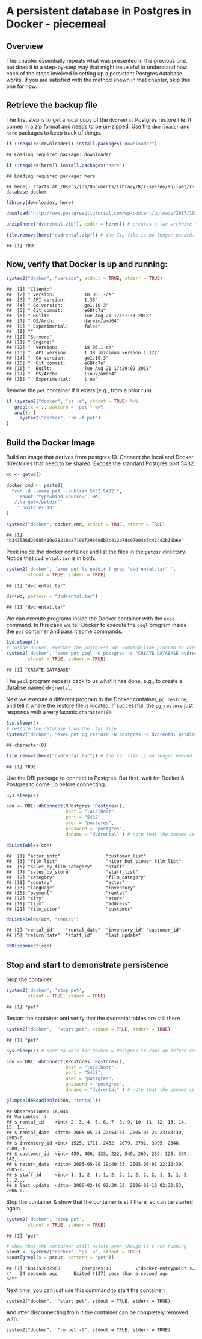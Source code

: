 # A persistent database in Postgres in Docker - piecemeal

## Overview

This chapter essentially repeats what was presented in the previous one, but does it in a step-by-step way that might be useful to understand how each of the steps involved in setting up a persistent Postgres database works.  If you are satisfied with the method shown in that chapter, skip this one for now.


## Retrieve the backup file

The first step is to get a local copy of the `dvdrental` Postgres restore file.  It comes in a zip format and needs to be un-zipped.  Use the `downloader` and `here` packages to keep track of things.

```r
if (!require(downloader)) install.packages("downloader")
```

```
## Loading required package: downloader
```

```r
if (!require(here)) install.packages("here")
```

```
## Loading required package: here
```

```
## here() starts at /Users/jds/Documents/Library/R/r-system/sql-pet/r-database-docker
```

```r
library(downloader, here)

download("http://www.postgresqltutorial.com/wp-content/uploads/2017/10/dvdrental.zip", destfile = here("dvdrental.zip"))

unzip(here("dvdrental.zip"), exdir = here()) # creates a tar archhive named "dvdrental.tar"

file.remove(here("dvdrental.zip")) # the Zip file is no longer needed.
```

```
## [1] TRUE
```

## Now, verify that Docker is up and running:

```r
system2("docker", "version", stdout = TRUE, stderr = TRUE)
```

```
##  [1] "Client:"                                        
##  [2] " Version:           18.06.1-ce"                 
##  [3] " API version:       1.38"                       
##  [4] " Go version:        go1.10.3"                   
##  [5] " Git commit:        e68fc7a"                    
##  [6] " Built:             Tue Aug 21 17:21:31 2018"   
##  [7] " OS/Arch:           darwin/amd64"               
##  [8] " Experimental:      false"                      
##  [9] ""                                               
## [10] "Server:"                                        
## [11] " Engine:"                                       
## [12] "  Version:          18.06.1-ce"                 
## [13] "  API version:      1.38 (minimum version 1.12)"
## [14] "  Go version:       go1.10.3"                   
## [15] "  Git commit:       e68fc7a"                    
## [16] "  Built:            Tue Aug 21 17:29:02 2018"   
## [17] "  OS/Arch:          linux/amd64"                
## [18] "  Experimental:     true"
```

Remove the `pet` container if it exists (e.g., from a prior run)

```r
if (system2("docker", "ps -a", stdout = TRUE) %>% 
   grepl(x = ., pattern = 'pet') %>% 
   any()) {
     system2("docker", "rm -f pet")
}
```

## Build the Docker Image

Build an image that derives from postgres:10.  Connect the local and Docker directories that need to be shared.  Expose the standard Postgres port 5432.

```r
wd <- getwd()

docker_cmd <- paste0(
  "run -d --name pet --publish 5432:5432 ",
  '--mount "type=bind,source=', wd,
  '/,target=/petdir"',
    " postgres:10"
)

system2("docker", docker_cmd, stdout = TRUE, stderr = TRUE)
```

```
## [1] "b343536d29685419e7821ba27190f29860db7c412b7dc97004e3c47c43b19b6e"
```

Peek inside the docker container and list the files in the `petdir` directory.  Notice that `dvdrental.tar` is in both.

```r
system2('docker', 'exec pet ls petdir | grep "dvdrental.tar" ',
        stdout = TRUE, stderr = TRUE)
```

```
## [1] "dvdrental.tar"
```

```r
dir(wd, pattern = "dvdrental.tar")
```

```
## [1] "dvdrental.tar"
```

We can execute programs inside the Docker container with the `exec` command.  In this case we tell Docker to execute the `psql` program inside the `pet` container and pass it some commands.

```r
Sys.sleep(2)
# inside Docker, execute the postgress SQL command-line program to create the dvdrental database:
system2('docker', 'exec pet psql -U postgres -c "CREATE DATABASE dvdrental;"',
        stdout = TRUE, stderr = TRUE)
```

```
## [1] "CREATE DATABASE"
```
The `psql` program repeats back to us what it has done, e.g., to create a databse named `dvdrental`.

Next we execute a different program in the Docker container, `pg_restore`, and tell it where the restore file is located.  If successful, the `pg_restore` just responds with a very laconic `character(0)`.

```r
Sys.sleep(2)
# restore the database from the .tar file
system2("docker", "exec pet pg_restore -U postgres -d dvdrental petdir/dvdrental.tar", stdout = TRUE, stderr = TRUE)
```

```
## character(0)
```

```r
file.remove(here("dvdrental.tar")) # the tar file is no longer needed.
```

```
## [1] TRUE
```

Use the DBI package to connect to Postgres.  But first, wait for Docker & Postgres to come up before connecting.

```r
Sys.sleep(4) 

con <- DBI::dbConnect(RPostgres::Postgres(),
                      host = "localhost",
                      port = "5432",
                      user = "postgres",
                      password = "postgres",
                      dbname = "dvdrental" ) # note that the dbname is specified

dbListTables(con)
```

```
##  [1] "actor_info"                 "customer_list"             
##  [3] "film_list"                  "nicer_but_slower_film_list"
##  [5] "sales_by_film_category"     "staff"                     
##  [7] "sales_by_store"             "staff_list"                
##  [9] "category"                   "film_category"             
## [11] "country"                    "actor"                     
## [13] "language"                   "inventory"                 
## [15] "payment"                    "rental"                    
## [17] "city"                       "store"                     
## [19] "film"                       "address"                   
## [21] "film_actor"                 "customer"
```

```r
dbListFields(con, "rental")
```

```
## [1] "rental_id"    "rental_date"  "inventory_id" "customer_id" 
## [5] "return_date"  "staff_id"     "last_update"
```

```r
dbDisconnect(con)
```
## Stop and start to demonstrate persistence

Stop the container

```r
system2('docker', 'stop pet',
        stdout = TRUE, stderr = TRUE)
```

```
## [1] "pet"
```
Restart the container and verify that the dvdrental tables are still there

```r
system2("docker",  "start pet", stdout = TRUE, stderr = TRUE)
```

```
## [1] "pet"
```

```r
Sys.sleep(1) # need to wait for Docker & Postgres to come up before connecting.

con <- DBI::dbConnect(RPostgres::Postgres(),
                      host = "localhost",
                      port = "5432",
                      user = "postgres",
                      password = "postgres",
                      dbname = "dvdrental" ) # note that the dbname is specified

glimpse(dbReadTable(con, "rental"))
```

```
## Observations: 16,044
## Variables: 7
## $ rental_id    <int> 2, 3, 4, 5, 6, 7, 8, 9, 10, 11, 12, 13, 14, 15, 1...
## $ rental_date  <dttm> 2005-05-24 22:54:33, 2005-05-24 23:03:39, 2005-0...
## $ inventory_id <int> 1525, 1711, 2452, 2079, 2792, 3995, 2346, 2580, 1...
## $ customer_id  <int> 459, 408, 333, 222, 549, 269, 239, 126, 399, 142,...
## $ return_date  <dttm> 2005-05-28 19:40:33, 2005-06-01 22:12:39, 2005-0...
## $ staff_id     <int> 1, 1, 2, 1, 1, 2, 2, 1, 2, 2, 2, 1, 1, 1, 2, 1, 2...
## $ last_update  <dttm> 2006-02-16 02:30:53, 2006-02-16 02:30:53, 2006-0...
```

Stop the container & show that the container is still there, so can be started again.

```r
system2('docker', 'stop pet',
        stdout = TRUE, stderr = TRUE)
```

```
## [1] "pet"
```

```r
# show that the container still exists even though it's not running
psout <- system2("docker", "ps -a", stdout = TRUE)
psout[grepl(x = psout, pattern = 'pet')]
```

```
## [1] "b343536d2968        postgres:10         \"docker-entrypoint.s…\"   24 seconds ago      Exited (137) Less than a second ago                       pet"
```

Next time, you can just use this command to start the container:

`system2("docker",  "start pet", stdout = TRUE, stderr = TRUE)`

And after disconnecting from it the container can be completely removed with:

`system2("docker",  "rm pet -f", stdout = TRUE, stderr = TRUE)`
